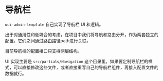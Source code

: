 # 导航栏

`uui-admin-template` 自己实现了导航栏 UI 和逻辑。

出于对通用性和低耦合的考虑，在项目中我们将导航和路由分开，作为两套独立的配置。它们之间通过路由路径path进行关联。

目前导航栏的配置接口只支持两层结构。

UI 实现主要是 `src/partials/Navigation` 这个目录里，如果要定制导航栏的样式，可以直接修改这些文件，或者直接重写自己的导航栏组件，再接入配置文件的数据就行。